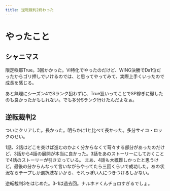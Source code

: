 ```yaml
---
title: 逆転裁判2終わった
---
```


# やったこと

## シャニマス

限定咲耶True。3回かかった。Vi特化でやったのだけど、WING決勝でDa1位だったからゴリ押しでいけるのでは、と思ってやってみて、実際上手くいったので成長を感じる。

あと無理にシーズン4でSランク狙わずに、True狙いってことでSP稼ぎに徹したのも良かったかもしれない。でも多分Sランク行けたんだよなぁ。

## 逆転裁判2

ついにクリアした。長かった。明らかに1と比べて長かった。多分サイコ・ロックのせい。

1話、2話はどこを突けば進むのかよく分からなくて苛々する部分があったのだけど、3話から4話の展開が本当に良かった。3話をあのストーリーにしておくことで4話のストーリーが引き立っている。
まあ、4話も大概難しかったと思うけど。最後の分からんなって言いながらやってたら三回くらいで成功した。あの状況ならテープしか選択肢ないから、それっぽい人につきつけるしかない。

逆転裁判3をはじめた。3-1は過去回。ナルホドくんチョロすぎるでしょ。

